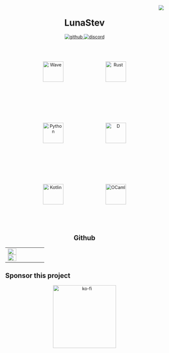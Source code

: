 <div align="right">
<img src="https://komarev.com/ghpvc/?username=LunaStev&&style=flat-square" align="right" />
</div>  
  
<h1 align="middle">LunaStev</h1>
<div align="middle">
<a href="https://github.com/LunaStev" target="_blank">
<img src=https://img.shields.io/badge/github-%2324292e.svg?&style=for-the-badge&logo=github&logoColor=white alt=github style="margin-bottom: 5px;" />
</a>
<a href="https://discord.gg/RaMHqUtpnk" target="_blank">
<img src=https://img.shields.io/badge/discord-%2300acee.svg?&style=for-the-badge&logo=discord&logoColor=white alt=discord style="margin-bottom: 5px;" />
</a>
</div>


<div sttyle='float:middle', align="middle">
<img style="margin: 65px" src="https://wave-lang.dev/assets/img/features/wave.png" alt="Wave" height="65" />  
<img style="margin: 65px" src="https://logowik.com/content/uploads/images/rust8244.jpg" alt="Rust" height="65" />  
<img style="margin: 65px" src="https://profilinator.rishav.dev/skills-assets/python-original.svg" alt="Python" height="65" />  
<img style="margin: 65px" src="https://upload.wikimedia.org/wikipedia/commons/thumb/2/24/D_Programming_Language_logo.svg/1200px-D_Programming_Language_logo.svg.png" alt="D" height="65" />  
<img style="margin: 65px" src="https://upload.wikimedia.org/wikipedia/commons/thumb/0/06/Kotlin_Icon.svg/1200px-Kotlin_Icon.svg.png" alt="Kotlin" height="65" />
<img style="margin: 65px" src="https://iconape.com/wp-content/files/mg/381783/svg/381783.svg" alt="OCaml" height="65" />
</div>


<h2 align="middle">Github</h2>
<table><tr><td valign="top" width="50%">

<img src="https://github-readme-stats.vercel.app/api?username=LunaStev&show_icons=true&count_private=true&hide_border=true" align="left" style="width: 50%" />

<img src="https://github-readme-stats.vercel.app/api/top-langs/?username=LunaStev&hide_border=true&layout=compact" align="left" style="width: 50%" />

</td></table>
<h2>Sponsor this project</h2> 

<div align="center">
<a href="https://ko-fi.com/lunasev">
  <img src="https://images.crunchbase.com/image/upload/c_pad,f_auto,q_auto:eco,dpr_1/s8bnzk0dxpbhfzyfoutn" width="200" alt="ko-fi" />
</a>
</div>

<!--
**Quin0019/Quin0019** is a ✨ _special_ ✨ repository because its `README.md` (this file) appears on your GitHub profile.

Here are some ideas to get you started:

- 🔭 I’m currently working on ...
- 🌱 I’m currently learning ...
- 👯 I’m looking to collaborate on ...
- 🤔 I’m looking for help with ...
- 💬 Ask me about ...
- 📫 How to reach me: ...
- 😄 Pronouns: ...
- ⚡ Fun fact: ...
-->
